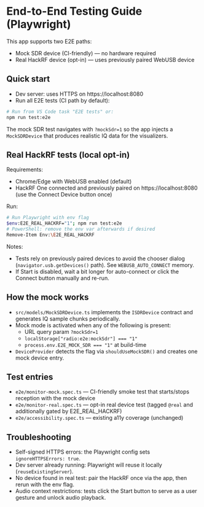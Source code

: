 # End-to-End Testing Guide (Playwright)

This app supports two E2E paths:

- Mock SDR device (CI-friendly) — no hardware required
- Real HackRF device (opt-in) — uses previously paired WebUSB device

## Quick start

- Dev server: uses HTTPS on https://localhost:8080
- Run all E2E tests (CI path by default):

```bash
# Run from VS Code task "E2E tests" or:
npm run test:e2e
```

The mock SDR test navigates with `?mockSdr=1` so the app injects a `MockSDRDevice` that produces realistic IQ data for the visualizers.

## Real HackRF tests (local opt‑in)

Requirements:

- Chrome/Edge with WebUSB enabled (default)
- HackRF One connected and previously paired on https://localhost:8080 (use the Connect Device button once)

Run:

```bash
# Run Playwright with env flag
$env:E2E_REAL_HACKRF="1"; npm run test:e2e
# PowerShell: remove the env var afterwards if desired
Remove-Item Env:\E2E_REAL_HACKRF
```

Notes:

- Tests rely on previously paired devices to avoid the chooser dialog (`navigator.usb.getDevices()` path). See `WEBUSB_AUTO_CONNECT` memory.
- If Start is disabled, wait a bit longer for auto-connect or click the Connect button manually and re-run.

## How the mock works

- `src/models/MockSDRDevice.ts` implements the `ISDRDevice` contract and generates IQ sample chunks periodically.
- Mock mode is activated when any of the following is present:
  - URL query param `?mockSdr=1`
  - `localStorage["radio:e2e:mockSdr"] === "1"`
  - `process.env.E2E_MOCK_SDR === "1"` at build-time
- `DeviceProvider` detects the flag via `shouldUseMockSDR()` and creates one mock device entry.

## Test entries

- `e2e/monitor-mock.spec.ts` — CI-friendly smoke test that starts/stops reception with the mock device
- `e2e/monitor-real.spec.ts` — opt-in real device test (tagged `@real` and additionally gated by E2E_REAL_HACKRF)
- `e2e/accessibility.spec.ts` — existing a11y coverage (unchanged)

## Troubleshooting

- Self-signed HTTPS errors: the Playwright config sets `ignoreHTTPSErrors: true`.
- Dev server already running: Playwright will reuse it locally (`reuseExistingServer`).
- No device found in real test: pair the HackRF once via the app, then rerun with the env flag.
- Audio context restrictions: tests click the Start button to serve as a user gesture and unlock audio playback.
